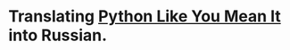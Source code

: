 # Translating [Python Like You Mean It](https://www.pythonlikeyoumeanit.com/index.html) into Russian.

